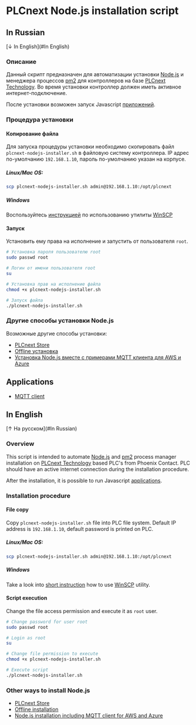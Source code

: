 # PLCnext Node.js installation script

## In Russian
[↓ In English](#In English)

### Описание
Данный скрипт предназначен для автоматизации установки [Node.js](https://nodejs.org/en/) и менеджера процессов [pm2](https://pm2.io) для контроллеров на базе [PLCnext Technology](https://www.phoenixcontact.com/plcnext/). Во время установки контроллер должен иметь активное интернет-подключение.

После установки возможен запуск Javascript [приложений](#Applications).

### Процедура установки
#### Копирование файла
Для запуска процедуры установки необходимо скопировать файл `plcnext-nodejs-installer.sh` в файловую систему контроллера.
IP адрес по-умолчанию `192.168.1.10`, пароль по-умолчанию указан на корпусе.

##### Linux/Mac OS:
```bash
scp plcnext-nodejs-installer.sh admin@192.168.1.10:/opt/plcnext
```

##### Windows
Воспользуйтесь [инструкцией](https://www.plcnext-community.net/index.php?option=com_content&view=article&id=58:how-to-use-winscp-2) по использованию утилиты [WinSCP](https://winscp.net/eng/download.php)

#### Запуск
Установить ему права на исполнение и запустить от пользователя `root`.

```bash
# Установка пароля пользователю root
sudo passwd root

# Логин от имени пользователя root
su

# Установка прав на исполнение файла
chmod +x plcnext-nodejs-installer.sh

# Запуск файла
./plcnext-nodejs-installer.sh
```

### Другие способы установки Node.js
Возможные другие способы установки:
-  [PLCnext Store](https://www.plcnextstore.com/#/225)
-  [Offline установка](https://www.plcnext-community.net/en/hn-makers-blog/418-install-node-red-and-pm2-offline.html)
-  [Установка Node.js вместе с примерами MQTT клиента для AWS и Azure](https://github.com/plcnextusa/PLCnext_AWS_AZURE)

## Applications
-  [MQTT client](https://github.com/axhelp/mqtt-client-dataserver)

## In English
[↑ На русском](#In Russian)

### Overview
This script is intended to automate [Node.js](https://nodejs.org/en/) and [pm2](https://pm2.io) process manager installation on [PLCnext Technology](https://www.phoenixcontact.com/plcnext/) based PLC's from Phoenix Contact. PLC should have an active internet connection during the installation procedure.

After the installation, it is possible to run Javascript [applications](#Applications).

### Installation procedure
#### File copy
Copy `plcnext-nodejs-installer.sh` file into PLC file system.
Default IP address is `192.168.1.10`, default password is printed on PLC.

##### Linux/Mac OS:
```bash
scp plcnext-nodejs-installer.sh admin@192.168.1.10:/opt/plcnext
```

##### Windows
Take a look into [short instruction](https://www.plcnext-community.net/index.php?option=com_content&view=article&id=58:how-to-use-winscp-2) how to use [WinSCP](https://winscp.net/eng/download.php) utility.

#### Script execution
Change the file access permission and execute it as `root` user.

```bash
# Change password for user root 
sudo passwd root

# Login as root
su

# Change file permission to execute
chmod +x plcnext-nodejs-installer.sh

# Execute script
./plcnext-nodejs-installer.sh
```

### Other ways to install Node.js
-  [PLCnext Store](https://www.plcnextstore.com/#/225)
-  [Offline installation](https://www.plcnext-community.net/en/hn-makers-blog/418-install-node-red-and-pm2-offline.html)
-  [Node.js installation including MQTT client for AWS and Azure](https://github.com/plcnextusa/PLCnext_AWS_AZURE)
